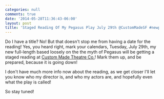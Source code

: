 ```yaml
---
categories: null
comments: true
date: '2014-05-28T11:36:43-06:00'
layout: post
title: 'Staged Reading Of My Pegasus Play July 29th @CustomMadeSF #newplay'
---
```


Do I have a title? No! But that doesn't stop me from having a date for the reading! Yes, you heard right, mark your calendars, Tuesday, July 29th, my new full-length based loosely on the the myth of Pegasus will be getting a staged reading at [Custom Made Theatre Co.](http://custommade.org/)! Mark them up, and be prepared, because it is going down!

I don't have much more info now about the reading, as we get closer I'll let you know who my director is, and who my actors are, and hopefully even what the play is called! 

So stay tuned!